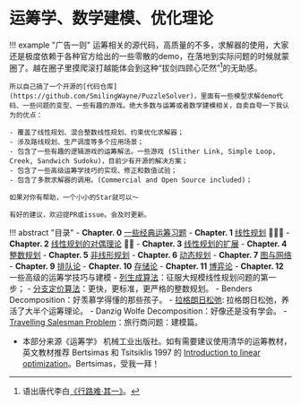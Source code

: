 # 运筹学、数学建模、优化理论

!!! example "广告一则"
    运筹相关的源代码，高质量的不多，求解器的使用，大家还是极度依赖于各种官方给出的一些零散的demo，在落地到实际问题的时候就蒙圈了。越在圈子里摸爬滚打越能体会到这种“拔剑四顾心茫然”[^1]的无助感。
    
    所以自己搞了一个开源的[代码仓库](https://github.com/SmilingWayne/PuzzleSolver)，里面有一些模型求解demo代码、一些问题的变型、一些有趣的游戏。绝大多数与运筹或者数学建模相关，自卖自夸一下我认为的优点：
    
    - 覆盖了线性规划、混合整数线性规划、约束优化求解器；
    - 涉及路线规划、生产调度等多个应用场景；
    - 包含了一些有趣的逻辑游戏的运筹解法。一些游戏 (Slither Link, Simple Loop, Creek, Sandwich Sudoku)，目前少有开源的解决方案；
    - 包含了一些高级运筹学技巧的实现、修正和数值试验；
    - 包含了多款求解器的调用。(Commercial and Open Source included)；

    如果对你有帮助，一个小小的Star就可以～

    有好的建议，欢迎提PR或issue。会及时更新。




!!! abstract "目录"
    - **Chapter. 0** [一些经典运筹习题](./ORExercise/Works.md)
    - **Chapter. 1** [线性规划](./Chapter1.md) 🌟🌟🌟
    - **Chapter. 2** [线性规划的对偶理论](./Chapter2.md) 🌟🌟
    - **Chapter. 3** [线性规划的扩展](./Chapter3.md)
    - **Chapter. 4** [整数规划](./Chapter4.md)
    - **Chapter. 5** [非线形规划](./Chapter5.md)
    - **Chapter. 6** [动态规划](./Chapter1.md)
    - **Chapter. 7** [图与网络](./Chapter1.md)
    - **Chapter. 9** [排队论](./Chapter9.md) 
    - **Chapter. 10** [存储论](./Chapter10.md)
    - **Chapter. 11** [博弈论](./Chapter11.md)
    - **Chapter. 12** 一些高级的运筹学技巧与建模
        - [列生成算法](./Chapter12.md)：征服大规模线性规划问题的第一步；
        - [分支定价算法](./BranchAndPrice.md)：更快，更标准，更严格的整数规划。
        - Benders Decomposition：好羡慕学得懂的那些孩子。
        - [拉格朗日松弛](./LR.md): 拉格朗日松弛，养活了大半个运筹理论。
        - Danzig Wolfe Decomposition：好像还是没有学会。
        - [Travelling Salesman Problem](./TSP.md)：旅行商问题：建模篇。


- 本部分来源《运筹学》 机械工业出版社。如有需要建议使用清华的运筹教材，英文教材推荐 Bertsimas 和 Tsitsiklis 1997 的 [Introduction to linear optimization](https://book.douban.com/subject/2157943/)。Bertsimas，受我一拜！

[^1]: 语出唐代李白[《行路难·其一》](https://www.gushiwen.cn/mingju_524.aspx)。